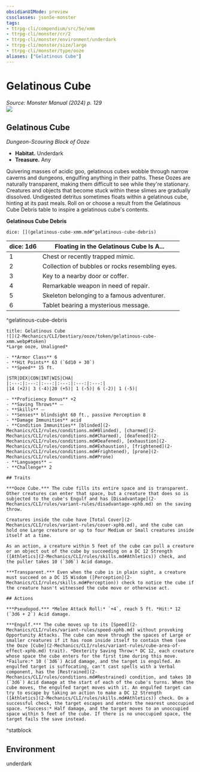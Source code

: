 ```yaml
---
obsidianUIMode: preview
cssclasses: json5e-monster
tags:
- ttrpg-cli/compendium/src/5e/xmm
- ttrpg-cli/monster/cr/2
- ttrpg-cli/monster/environment/underdark
- ttrpg-cli/monster/size/large
- ttrpg-cli/monster/type/ooze
aliases: ["Gelatinous Cube"]
---
```

# Gelatinous Cube
*Source: Monster Manual (2024) p. 129*  
![](2-Mechanics/CLI/books/monster-manual-2025/img/gelatinous-cube.webp#right)

## Gelatinous Cube

*Dungeon-Scouring Block of Ooze*

- **Habitat.** Underdark  
- **Treasure.** Any  

Quivering masses of acidic goo, gelatinous cubes wobble through narrow caverns and dungeons, engulfing anything in their paths. These Oozes are naturally transparent, making them difficult to see while they're stationary. Creatures and objects that become stuck within these slimes are gradually dissolved. Undigested detritus sometimes floats within a gelatinous cube, hinting at its past meals. Roll on or choose a result from the Gelatinous Cube Debris table to inspire a gelatinous cube's contents.

**Gelatinous Cube Debris**

`dice: [](gelatinous-cube-xmm.md#^gelatinous-cube-debris)`

| dice: 1d6 | Floating in the Gelatinous Cube Is A... |
|-----------|-----------------------------------------|
| 1 | Chest or recently trapped mimic. |
| 2 | Collection of bubbles or rocks resembling eyes. |
| 3 | Key to a nearby door or coffer. |
| 4 | Remarkable weapon in need of repair. |
| 5 | Skeleton belonging to a famous adventurer. |
| 6 | Tablet bearing a mysterious message. |
^gelatinous-cube-debris

```ad-statblock
title: Gelatinous Cube
![](2-Mechanics/CLI/bestiary/ooze/token/gelatinous-cube-xmm.webp#token)
*Large ooze, Unaligned*

- **Armor Class** 6 
- **Hit Points** 63 (`6d10 + 30`) 
- **Speed** 15 ft.

|STR|DEX|CON|INT|WIS|CHA|
|:---:|:---:|:---:|:---:|:---:|:---:|
|14 (+2)| 3 (-4)|20 (+5)| 1 (-5)| 6 (-2)| 1 (-5)|

- **Proficiency Bonus** +2
- **Saving Throws** ⏤
- **Skills** ⏤
- **Senses** blindsight 60 ft., passive Perception 8
- **Damage Immunities** acid
- **Condition Immunities** [blinded](2-Mechanics/CLI/rules/conditions.md#Blinded), [charmed](2-Mechanics/CLI/rules/conditions.md#Charmed), [deafened](2-Mechanics/CLI/rules/conditions.md#Deafened), [exhaustion](2-Mechanics/CLI/rules/conditions.md#Exhaustion), [frightened](2-Mechanics/CLI/rules/conditions.md#Frightened), [prone](2-Mechanics/CLI/rules/conditions.md#Prone)
- **Languages** —
- **Challenge** 2

## Traits

***Ooze Cube.*** The cube fills its entire space and is transparent. Other creatures can enter that space, but a creature that does so is subjected to the cube's Engulf and has [Disadvantage](2-Mechanics/CLI/rules/variant-rules/disadvantage-xphb.md) on the saving throw.

Creatures inside the cube have [Total Cover](2-Mechanics/CLI/rules/variant-rules/cover-xphb.md), and the cube can hold one Large creature or up to four Medium or Small creatures inside itself at a time.

As an action, a creature within 5 feet of the cube can pull a creature or an object out of the cube by succeeding on a DC 12 Strength ([Athletics](2-Mechanics/CLI/rules/skills.md#Athletics)) check, and the puller takes 10 (`3d6`) Acid damage.

***Transparent.*** Even when the cube is in plain sight, a creature must succeed on a DC 15 Wisdom ([Perception](2-Mechanics/CLI/rules/skills.md#Perception)) check to notice the cube if the creature hasn't witnessed the cube move or otherwise act.

## Actions

***Pseudopod.*** *Melee Attack Roll:* `+4`, reach 5 ft. *Hit:* 12 (`3d6 + 2`) Acid damage.

***Engulf.*** The cube moves up to its [Speed](2-Mechanics/CLI/rules/variant-rules/speed-xphb.md) without provoking Opportunity Attacks. The cube can move through the spaces of Large or smaller creatures if it has room inside itself to contain them (see the Ooze [Cube](2-Mechanics/CLI/rules/variant-rules/cube-area-of-effect-xphb.md) trait). *Dexterity Saving Throw:* DC 12, each creature whose space the cube enters for the first time during this move. *Failure:* 10 (`3d6`) Acid damage, and the target is engulfed. An engulfed target is suffocating, can't cast spells with a Verbal component, has the [Restrained](2-Mechanics/CLI/rules/conditions.md#Restrained) condition, and takes 10 (`3d6`) Acid damage at the start of each of the cube's turns. When the cube moves, the engulfed target moves with it. An engulfed target can try to escape by taking an action to make a DC 12 Strength ([Athletics](2-Mechanics/CLI/rules/skills.md#Athletics)) check. On a successful check, the target escapes and enters the nearest unoccupied space. *Success:* Half damage, and the target moves to an unoccupied space within 5 feet of the cube. If there is no unoccupied space, the target fails the save instead.
```
^statblock

## Environment

underdark
